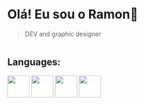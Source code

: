 <h1>Olá! Eu sou o Ramon👋</h1>

> DEV and graphic designer

<main>
    <div>
        <div style="display: inline-block;">
            <h2>Languages:</h2>
            <img align="top" height="50" width="50"
                src="https://cdn.jsdelivr.net/gh/devicons/devicon/icons/arduino/arduino-original-wordmark.svg" />
            <img align="top" height="50" width="50"
                src="https://cdn.jsdelivr.net/gh/devicons/devicon/icons/c/c-original.svg" />
            <img align="top" height="50" width="50"
                src="https://cdn.jsdelivr.net/gh/devicons/devicon/icons/cplusplus/cplusplus-original.svg" />
            <img align="top" height="50" width="50"
                src="https://cdn.jsdelivr.net/gh/devicons/devicon@latest/icons/javascript/javascript-original.svg" />
        </div>
    </div>
</main>
